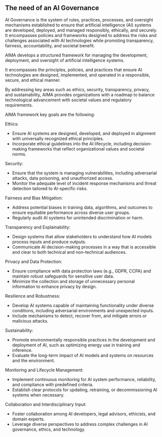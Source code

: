 ## The need of an AI Governance

AI Governance is the system of rules, practices, processes, and oversight mechanisms established to ensure that artificial intelligence (AI) systems are developed, deployed, and managed responsibly, ethically, and securely. It encompasses policies and frameworks designed to address the risks and challenges associated with AI technologies while promoting transparency, fairness, accountability, and societal benefit.

AIMA develops a structured framework for managing the development, deployment, and oversight of artificial intelligence systems.

It encompasses the principles, policies, and practices that ensure AI technologies are designed, implemented, and operated in a responsible, secure, and ethical manner.

By addressing key areas such as ethics, security, transparency, privacy, and sustainability, AIMA provides organizations with a roadmap to balance technological advancement with societal values and regulatory requirements.

AIMA framework key goals are the following:

Ethics:

* Ensure AI systems are designed, developed, and deployed in alignment with universally recognized ethical principles.
* Incorporate ethical guidelines into the AI lifecycle, including decision-making frameworks that reflect organizational values and societal norms.

Security:

* Ensure that the system is managing vulnerabilities, including adversarial attacks, data poisoning, and unauthorized access.
* Monitor the adequate level of incident response mechanisms and threat detection tailored to AI-specific risks.

Fairness and Bias Mitigation:

* Address potential biases in training data, algorithms, and outcomes to ensure equitable performance across diverse user groups.
* Regularly audit AI systems for unintended discrimination or harm.

Transparency and Explainability:

* Design systems that allow stakeholders to understand how AI models process inputs and produce outputs.
* Communicate AI decision-making processes in a way that is accessible and clear to both technical and non-technical audiences.

Privacy and Data Protection:

* Ensure compliance with data protection laws (e.g., GDPR, CCPA) and maintain robust safeguards for sensitive user data.
* Minimize the collection and storage of unnecessary personal information to enhance privacy by design.

Resilience and Robustness:

* Develop AI systems capable of maintaining functionality under diverse conditions, including adversarial environments and unexpected inputs.
* Include mechanisms to detect, recover from, and mitigate errors or malicious attacks.

Sustainability:

* Promote environmentally responsible practices in the development and deployment of AI, such as optimizing energy use in training and inference.
* Evaluate the long-term impact of AI models and systems on resources and the environment.

Monitoring and Lifecycle Management:

* Implement continuous monitoring for AI system performance, reliability, and compliance with predefined criteria.
* Establish clear protocols for updating, retraining, or decommissioning AI systems when necessary.

Collaboration and Interdisciplinary Input:

* Foster collaboration among AI developers, legal advisors, ethicists, and domain experts.
* Leverage diverse perspectives to address complex challenges in AI governance, ethics, and technology.
